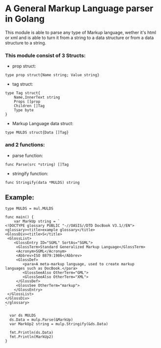 # A General Markup Language parser in Golang

This module is able to parse any type of Markup language,
wether it's html or xml 
and is able to turn it from a string to a data structure 
or from a data structure to a string.

### This module consist of 3 Structs:

* prop struct:
```golang
type prop struct{Name string; Value string}
```
* tag struct:
```golang
type Tag struct{
	Name,InnerText string
	Props []prop
	Children []Tag
	Type byte 
} 
```
* Markup Language data struct:
```golang
type MULDS struct{Data []Tag}
```

### and 2 functions:
* parse function:
```golang
func Parse(src *string) []Tag
```
* stringify function:
```golang
func Stringify(data *MULDS) string
```

## Example:

```golang
type MULDS = mul.MULDS

func main() {
	var MarkUp string = `
<!DOCTYPE glossary PUBLIC "-//OASIS//DTD DocBook V3.1//EN">
<glossary><title>example glossary</title>
<GlossDiv><title>S</title>
 <GlossList>
	<GlossEntry ID="SGML" SortAs="SGML">
	 <GlossTerm>Standard Generalized Markup Language</GlossTerm>
	 <Acronym>SGML</Acronym>
	 <Abbrev>ISO 8879:1986</Abbrev>
	 <GlossDef>
		<para>A meta-markup language, used to create markup
languages such as DocBook.</para>
		<GlossSeeAlso OtherTerm="GML">
		<GlossSeeAlso OtherTerm="XML">
	 </GlossDef>
	 <GlossSee OtherTerm="markup">
	</GlossEntry>
 </GlossList>
</GlossDiv>
</glossary>
`
	
  var ds MULDS
  ds.Data = mulp.Parse(&MarkUp)
  var MarkUp2 string = mulp.Stringify(&ds.Data)

  fmt.Println(ds.Data)
  fmt.Println(MarkUp2)
}
```

